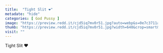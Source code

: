 ```yaml
---
title:  "Tight Slit ❤️"
metadate: "hide"
categories: [ God Pussy ]
image: "https://preview.redd.it/cjd5iq7mv0r51.jpg?auto=webp&s=0e7c3711a74c3c7fd94573b39fae4f261ef19a87"
thumb: "https://preview.redd.it/cjd5iq7mv0r51.jpg?width=640&crop=smart&auto=webp&s=6c0ba63095154c2e5133582c09f3bfab28a96c6c"
visit: ""
---
```

Tight Slit ❤️
